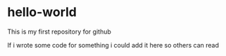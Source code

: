 # hello-world
This is my first repository for github

If i wrote some code for something i could add it here so others can read


